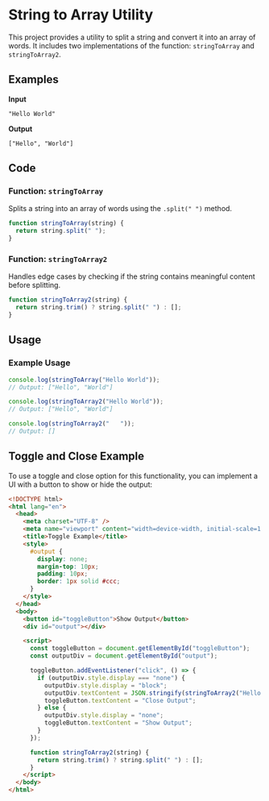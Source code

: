 # String to Array Utility

This project provides a utility to split a string and convert it into an array of words. It includes two implementations of the function: `stringToArray` and `stringToArray2`.

## Examples

**Input**

```text
"Hello World"
```

**Output**

```text
["Hello", "World"]
```

## Code

### Function: `stringToArray`

Splits a string into an array of words using the `.split(" ")` method.

```javascript
function stringToArray(string) {
  return string.split(" ");
}
```

### Function: `stringToArray2`

Handles edge cases by checking if the string contains meaningful content before splitting.

```javascript
function stringToArray2(string) {
  return string.trim() ? string.split(" ") : [];
}
```

## Usage

### Example Usage

```javascript
console.log(stringToArray("Hello World"));
// Output: ["Hello", "World"]

console.log(stringToArray2("Hello World"));
// Output: ["Hello", "World"]

console.log(stringToArray2("   "));
// Output: []
```

## Toggle and Close Example

To use a toggle and close option for this functionality, you can implement a UI with a button to show or hide the output:

```html
<!DOCTYPE html>
<html lang="en">
  <head>
    <meta charset="UTF-8" />
    <meta name="viewport" content="width=device-width, initial-scale=1.0" />
    <title>Toggle Example</title>
    <style>
      #output {
        display: none;
        margin-top: 10px;
        padding: 10px;
        border: 1px solid #ccc;
      }
    </style>
  </head>
  <body>
    <button id="toggleButton">Show Output</button>
    <div id="output"></div>

    <script>
      const toggleButton = document.getElementById("toggleButton");
      const outputDiv = document.getElementById("output");

      toggleButton.addEventListener("click", () => {
        if (outputDiv.style.display === "none") {
          outputDiv.style.display = "block";
          outputDiv.textContent = JSON.stringify(stringToArray2("Hello World"));
          toggleButton.textContent = "Close Output";
        } else {
          outputDiv.style.display = "none";
          toggleButton.textContent = "Show Output";
        }
      });

      function stringToArray2(string) {
        return string.trim() ? string.split(" ") : [];
      }
    </script>
  </body>
</html>
```
